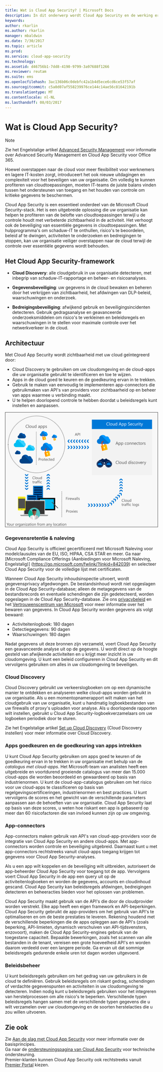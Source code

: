 ```yaml
---
title: Wat is Cloud App Security? | Microsoft Docs
description: In dit onderwerp wordt Cloud App Security en de werking ervan beschreven.
keywords: 
author: rkarlin
ms.author: rkarlin
manager: mbaldwin
ms.date: 7/30/2017
ms.topic: article
ms.prod: 
ms.service: cloud-app-security
ms.technology: 
ms.assetid: d46756b1-7dd8-4190-9799-3a97688f1266
ms.reviewer: reutam
ms.suite: ems
ms.openlocfilehash: 3ac136b06c0debfc42a1b4d5ece6cd6ce53f57af
ms.sourcegitcommit: c5a0d07af558239976ce144c14ae56c81642191b
ms.translationtype: MT
ms.contentlocale: nl-NL
ms.lasthandoff: 08/03/2017
---
```

# <a name="what-is-cloud-app-security"></a>Wat is Cloud App Security?

> [!NOTE]
> Zie het Engelstalige artikel [Advanced Security Management](https://support.office.com/article/Get-started-with-Advanced-Management-Security-d9ee4d67-f2b3-42b4-9c9e-c4529904990a) voor informatie over Advanced Security Management en Cloud App Security voor Office 365.

Hoewel overstappen naar de cloud voor meer flexibiliteit voor werknemers en lagere IT-kosten zorgt, introduceert het ook nieuwe uitdagingen en complexiteit voor het beveiligen van uw organisatie. Om volledig te kunnen profiteren van cloudtoepassingen, moeten IT-teams de juiste balans vinden tussen het ondersteunen van toegang en het houden van controle om kritieke gegevens te beschermen.  

Cloud App Security is een essentieel onderdeel van de Microsoft Cloud Security-stack. Het is een uitgebreide oplossing die uw organisatie kan helpen te profiteren van de belofte van cloudtoepassingen terwijl u de controle houdt met verbeterde zichtbaarheid in de activiteit. Het verhoogt ook de beveiliging van essentiële gegevens in cloudtoepassingen. Met hulpprogramma's om schaduw-IT te onthullen, risico's te beoordelen, beleid af te dwingen, activiteiten te onderzoeken en bedreigingen te stoppen, kan uw organisatie veiliger overstappen naar de cloud terwijl de controle over essentiële gegevens wordt behouden. 

## <a name="the-cloud-app-security-framework"></a>Het Cloud App Security-framework  

- **Cloud Discovery**: alle cloudgebruik in uw organisatie detecteren, met inbegrip van schaduw-IT-rapportage en beheer- en risicoanalyses.
    
- **Gegevensbeveiliging**: uw gegevens in de cloud bewaken en beheren door het verkrijgen van zichtbaarheid, het afdwingen van DLP-beleid, waarschuwingen en onderzoek. 
    
- **Bedreigingsbeveiliging**: afwijkend gebruik en beveiligingsincidenten detecteren. Gebruik gedragsanalyse en geavanceerde onderzoeksmiddelen om risico's te verkleinen en beleidsregels en waarschuwingen in te stellen voor maximale controle over het netwerkverkeer in de cloud.

## <a name="architecture"></a>Architectuur  

Met Cloud App Security wordt zichtbaarheid met uw cloud geïntegreerd door:  

-   Cloud Discovery te gebruiken om uw cloudomgeving en de cloud-apps die uw organisatie gebruikt te identificeren en toe te wijzen.
-   Apps in de cloud goed te keuren en de goedkeuring ervan in te trekken.  
-   Gebruik te maken van eenvoudig te implementeren app-connectors die gebruikmaken van API's van providers voor zichtbaarheid op en beheer van apps waarmee u verbinding maakt.  
-   U te helpen doorlopend controle te hebben doordat u beleidsregels kunt instellen en aanpassen.  

![Diagram Cloud App Security-architectuur](./media/architecture.png)  

### <a name="data-retention--compliance"></a>Gegevensretentie & naleving

Cloud App Security is officieel gecertificeerd met Microsoft Naleving voor modelcIausules van de EU, ISO, HIPAA, CSA STAR en meer. Ga naar [Microsoft Compliance Offerings (Aanbiedingen voor Microsoft Naleving, Engelstalig)] (https://go.microsoft.com/fwlink/?linkid=842039) en selecteer Cloud App Security voor de volledige lijst met certificaten.  

Wanneer Cloud App Security inhoudsinspectie uitvoert, wordt gegevensprivacy afgedwongen. De bestandsinhoud wordt niet opgeslagen in de Cloud App Security-database; alleen de metagegevens van de bestandsrecords en eventuele schendingen die zijn gedetecteerd, worden opgeslagen in de Cloud App Security-database. Zie ons [privacybeleid](http://go.microsoft.com/fwlink/?LinkId=512132) en het [Vertrouwenscentrum van Microsoft](https://www.microsoft.com/TrustCenter/Privacy/You-are-in-control-of-your-data) voor meer informatie over het bewaren van gegevens.
In Cloud App Security worden gegevens als volgt bewaard: 
 
- Activiteitenlogboek: 180 dagen 
- Detectiegegevens: 90 dagen 
- Waarschuwingen: 180 dagen 

Nadat gegevens uit deze bronnen zijn verzameld, voert Cloud App Security een geavanceerde analyse uit op de gegevens. U wordt direct op de hoogte gesteld van afwijkende activiteiten en u krijgt meer inzicht in uw cloudomgeving. U kunt een beleid configureren in Cloud App Security en dit vervolgens gebruiken om alles in uw cloudomgeving te beveiligen.  

### <a name="cloud-discovery"></a>Cloud Discovery  

Cloud Discovery gebruikt uw verkeerslogboeken om op een dynamische manier te ontdekken en analyseren welke cloud-apps worden gebruikt in uw organisatie. Als u een momentopnamerapport wilt maken van het cloudgebruik van uw organisatie, kunt u handmatig logboekbestanden van uw firewalls of proxy's uploaden voor analyse. Als u doorlopende rapporten wilt instellen, gebruikt u Cloud App Security-logboekverzamelaars om uw logboeken periodiek door te sturen.  

Zie het Engelstalige artikel [Set up Cloud Discovery](set-up-cloud-discovery.md) (Cloud Discovery instellen) voor meer informatie over Cloud Discovery.

### <a name="sanctioning-and-unsanctioning-an-app"></a>Apps goedkeuren en de goedkeuring van apps intrekken  

U kunt Cloud App Security gebruiken om apps goed te keuren of de goedkeuring ervan in te trekken in uw organisatie met behulp van de *catalogus met cloud-apps*. Het Microsoft-team van analisten heeft een uitgebreide en voortdurend groeiende catalogus van meer dan 15.000 cloud-apps die worden beoordeeld en gewaardeerd op basis van industrienormen. U kunt de cloud-app-catalogus gebruiken om het risico voor uw cloud-apps te classificeren op basis van regelgevingscertificeringen, industrienormen en best practices. U kunt vervolgens de scores en het gewicht van de verschillende parameters aanpassen aan de behoeften van uw organisatie. Cloud App Security laat op basis van deze scores, u weten hoe riskant een app is gebaseerd op meer dan 60 risicofactoren die van invloed kunnen zijn op uw omgeving.  

### <a name="app-connectors"></a>App-connectors  
App-connectors maken gebruik van API's van cloud-app-providers voor de integratie van Cloud App Security en andere cloud-apps. Met app-connectors worden controle en beveiliging uitgebreid. Daarnaast kunt u met app-connectors rechtstreeks vanuit cloud-apps toegang krijgen tot gegevens voor Cloud App Security-analyses.  

Als u een app wilt koppelen en de beveiliging wilt uitbreiden, autoriseert de app-beheerder Cloud App Security voor toegang tot de app. Vervolgens voert Cloud App Security in de app een query uit op de activiteitenlogboeken en worden de gegevens, accounts en cloudinhoud gescand. Cloud App Security kan beleidsregels afdwingen, bedreigingen detecteren en beheeracties bieden voor het oplossen van problemen.  

Cloud App Security maakt gebruik van de API's die door de cloudprovider worden verstrekt. Elke app heeft een eigen framework en API-beperkingen. Cloud App Security gebruikt de app-providers om het gebruik van API's te optimaliseren en om de beste prestaties te leveren. Rekening houdend met de verschillende beperkingen die de apps opleggen aan de API's (zoals beperking, API-limieten, dynamisch verschuiven van API-tijdsvensters, enzovoort), maken de Cloud App Security-engines gebruik van de toegestane capaciteit. Bepaalde bewerkingen, zoals het scannen van alle bestanden in de tenant, vereisen een grote hoeveelheid API's en worden daarom verdeeld over een langere periode. Ga ervan uit dat sommige beleidsregels gedurende enkele uren tot dagen worden uitgevoerd.  

### <a name="policy-control"></a>Beleidsbeheer  

U kunt beleidsregels gebruiken om het gedrag van uw gebruikers in de cloud te definiëren. Gebruik beleidsregels om riskant gedrag, schendingen of verdachte gegevenspunten en activiteiten in uw cloudomgeving te detecteren. Indien nodig kunt u beleidsregels gebruiken voor het integreren van herstelprocessen om alle risico's te beperken. Verschillende typen beleidsregels hangen samen met de verschillende typen gegevens die u wilt verzamelen over uw cloudomgeving en de soorten herstelacties die u zou willen uitvoeren.  

## <a name="see-also"></a>Zie ook  

Zie [Aan de slag met Cloud App Security](getting-started-with-cloud-app-security.md) voor meer informatie over de basisprincipes.    
Ga naar de [ondersteuningspagina van Cloud App Security](http://support.microsoft.com/oas/default.aspx?prid=16031) voor technische ondersteuning.   
Premier-klanten kunnen Cloud App Security ook rechtstreeks vanuit [Premier Portal](https://premier.microsoft.com/) kiezen.   
